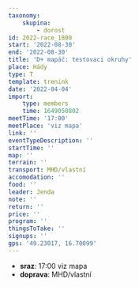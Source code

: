 ```yaml
---
taxonomy:
    skupina:
        - dorost
id: 2022-race_1800
start: '2022-08-30'
end: '2022-08-30'
title: 'D+ mapáč: testovaci okruhy'
place: Hády
type: T
template: trenink
date: '2022-04-04'
import:
    type: members
    time: 1649050802
meetTime: '17:00'
meetPlace: 'viz mapa'
link: ''
eventTypeDescription: ''
startTime: ''
map: ''
terrain: ''
transport: MHD/vlastní
accomodation: ''
food: ''
leader: Jenda
note: ''
return: ''
price: ''
program: ''
thingsToTake: ''
signups: ''
gps: '49.23017, 16.70099'
---
```


* **sraz**: 17:00 viz mapa
* **doprava**: MHD/vlastní
